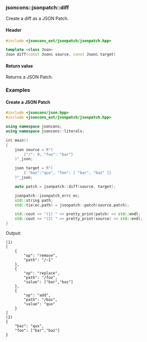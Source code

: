 ### jsoncons::jsonpatch::diff

Create a diff as a JSON Patch.

#### Header
```c++
#include <jsoncons_ext/jsonpatch/jsonpatch.hpp>

template <class Json>
Json diff(const Json& source, const Json& target)
```

#### Return value

Returns a JSON Patch.  

### Examples

#### Create a JSON Patch

```c++
#include <jsoncons/json.hpp>
#include <jsoncons_ext/jsonpatch/jsonpatch.hpp>

using namespace jsoncons;
using namespace jsoncons::literals;

int main()
{
    json source = R"(
        {"/": 9, "foo": "bar"}
    )"_json;

    json target = R"(
        { "baz":"qux", "foo": [ "bar", "baz" ]}
    )"_json;

    auto patch = jsonpatch::diff(source, target);

    jsonpatch::jsonpatch_errc ec;
    std::string path;
    std::tie(ec,path) = jsonpatch::patch(source,patch);

    std::cout << "(1) " << pretty_print(patch) << std::endl;
    std::cout << "(2) " << pretty_print(source) << std::endl;
}
```
Output:
```
(1) 
[
    {
        "op": "remove",
        "path": "/~1"
    },
    {
        "op": "replace",
        "path": "/foo",
        "value": ["bar","baz"]
    },
    {
        "op": "add",
        "path": "/baz",
        "value": "qux"
    }
]
(2) 
{
    "baz": "qux",
    "foo": ["bar","baz"]
}
```

